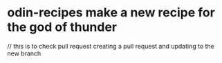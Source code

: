 # odin-recipes make a new recipe for the god of thunder
// this is to check pull request 
creating a pull request and updating to the new branch

